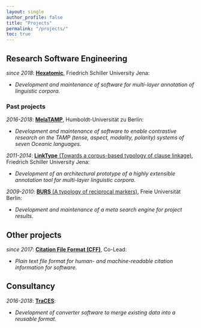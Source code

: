 ```yaml
---
layout: single
author_profile: false
title: "Projects"
permalink: "/projects/"
toc: true
---
```


<!-- ## PhD project -->

## Research Software Engineering

*since 2018*: [**Hexatomic**](https://hexatomic.github.io), Friedrich Schiller University Jena:
- *Development and maintenance of software for multi-layer annotation of linguistic corpora.*

### Past projects

*2016-2018*: [**MelaTAMP**](http://web.archive.org/web/20201221112245/https://www.projekte.hu-berlin.de/en/melatamp), Humboldt-Universität zu Berlin:
- *Development and maintenance of software to enable contrastive research on the TAMP (tense, aspect, modality, polarity) systems of seven Oceanic languages.*

*2011-2014*: [**LinkType** (Towards a corpus-based typology of clause linkage)](http://web.archive.org/web/20200208012828/http://linktype.iaa.uni-jena.de/), Friedrich Schiller University Jena:
- *Development of an architectural prototype of a highly extensible annotation tool for multi-layer linguistic corpora.*

*2009-2010*: [**BURS** (A typology of reciprocal markers)](https://web.archive.org/web/20201221112143/https://languagelink.hum.uu.nl/burs/project.html), Freie Universität Berlin:
- *Development and maintenance of a meta search engine for project results.*

## Other projects

*since 2017*: [**Citation File Format (CFF)**](https://citation-file-format.github.io/), Co-Lead:
- *Plain text file format for human- and machine-readable citation information for software.*

## Consultancy

*2016-2018*: [**TraCES**](http://web.archive.org/web/20201221112958/https://www.traces.uni-hamburg.de/):
- *Development of converter software to merge existing data into a reusable format.*
